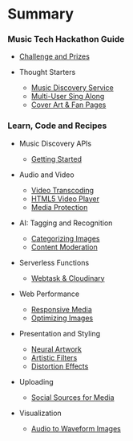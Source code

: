 # Summary

### Music Tech Hackathon Guide

* [Challenge and Prizes](README.md)

* Thought Starters

  * [Music Discovery Service](thought-starters/build-a-music-discovery-service.md)
  * [Multi-User Sing Along ](thought-starters/multi-user-sing-along.md)
  * [Cover Art & Fan Pages](thought-starters/build-styled-fan-pages-from-artist-photos.md)

### Learn, Code and Recipes
* Music Discovery APIs
  * [Getting Started](/7Digital/intro.md)

* Audio and Video

  * [Video Transcoding](audio-and-video/video-transcoding.md)
  * [HTML5 Video Player](audio-and-video/html-5-video-player.md)
  * [Media Protection](audio-and-video/protecting-your-videos.md)

* AI: Tagging and Recognition

  * [Categorizing Images](auto-tagging-facial-recognition-and-ai/add-ons-and-other-features.md)
  * [Content Moderation](auto-tagging-facial-recognition-and-ai/content-moderation.md)

* Serverless Functions

  * [Webtask & Cloudinary](functions-as-a-service/build-an-online-contest.md)

* Web Performance

  * [Responsive Media](performance/rich-image-delivery.md)
  * [Optimizing Images](performance/auto-crop-responsive-images.md)

* Presentation and Styling

  * [Neural Artwork](presentation-and-responsive-image-delivery/turn-photos-to-art-with-style-transfer.md)
  * [Artistic Filters](presentation-and-responsive-image-delivery/image-filters.md)
  * [Distortion Effects](presentation-and-responsive-image-delivery/size-images-to-fit-your-graphic-design.md)

* Uploading

  * [Social Sources for Media](uploading/upload-videos-from-dropbox-and-other-sources.md)

* Visualization

  * [Audio to Waveform Images](visualization/audio-to-waveform-images.md)




